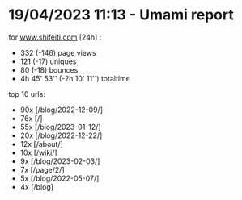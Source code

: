 # 19/04/2023 11:13 - Umami report
for www.shifeiti.com [24h] :

 - 332 (-146) page views
 - 121 (-17) uniques
 - 80 (-18) bounces
 - 4h 45' 53'' (-2h 10' 11'') totaltime


top 10 urls:
 - 90x [/blog/2022-12-09/]
 - 76x [/]
 - 55x [/blog/2023-01-12/]
 - 20x [/blog/2022-12-22/]
 - 12x [/about/]
 - 10x [/wiki/]
 - 9x [/blog/2023-02-03/]
 - 7x [/page/2/]
 - 5x [/blog/2022-05-07/]
 - 4x [/blog]


